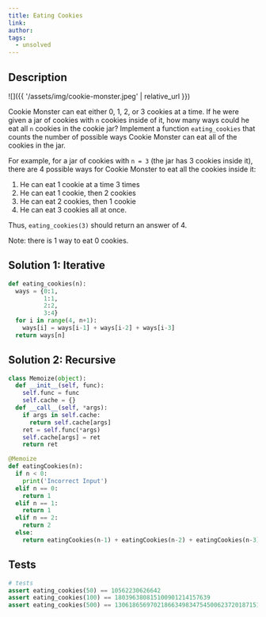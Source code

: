 ```yaml
---
title: Eating Cookies
link:
author:
tags:
  - unsolved
---
```


## Description

![]({{ '/assets/img/cookie-monster.jpeg' | relative_url }})

Cookie Monster can eat either 0, 1, 2, or 3 cookies at a time. If he were given a jar of cookies with `n` cookies inside of it, how many ways could he eat all `n` cookies in the cookie jar? Implement a function `eating_cookies` that counts the number of possible ways Cookie Monster can eat all of the cookies in the jar.

For example, for a jar of cookies with `n = 3` (the jar has 3 cookies inside it), there are 4 possible ways for Cookie Monster to eat all the cookies inside it:

 1. He can eat 1 cookie at a time 3 times
 2. He can eat 1 cookie, then 2 cookies
 3. He can eat 2 cookies, then 1 cookie
 4. He can eat 3 cookies all at once.

Thus, `eating_cookies(3)` should return an answer of 4.

Note: there is 1 way to eat 0 cookies.

## Solution 1: Iterative

```python
def eating_cookies(n):
  ways = {0:1,
          1:1,
          2:2,
          3:4}
  for i in range(4, n+1):
    ways[i] = ways[i-1] + ways[i-2] + ways[i-3]
  return ways[n]
```
## Solution 2: Recursive

```python
class Memoize(object):
  def __init__(self, func):
    self.func = func
    self.cache = {}
  def __call__(self, *args):
    if args in self.cache:
      return self.cache[args]
    ret = self.func(*args)
    self.cache[args] = ret
    return ret

@Memoize
def eatingCookies(n):
  if n < 0:
    print('Incorrect Input')
  elif n == 0:
    return 1
  elif n == 1:
    return 1
  elif n == 2:
    return 2
  else:
    return eatingCookies(n-1) + eatingCookies(n-2) + eatingCookies(n-3)
```

## Tests

```python
# tests
assert eating_cookies(50) == 10562230626642
assert eating_cookies(100) == 180396380815100901214157639
assert eating_cookies(500) == 1306186569702186634983475450062372018715120191391192207156664343051610913971927959744519676992404852130396504615663042713312314219527
```
